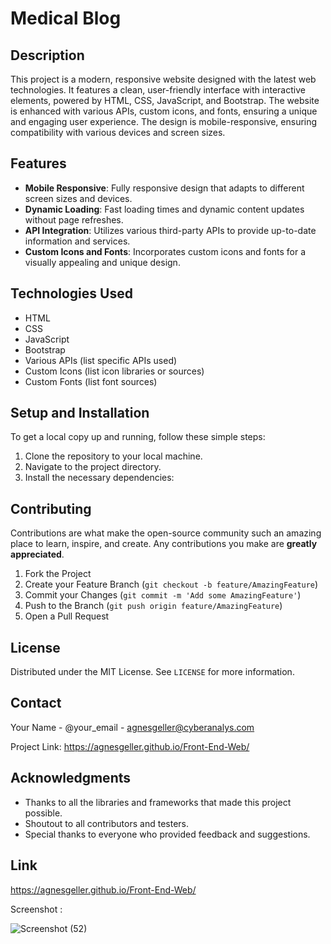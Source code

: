 # Medical Blog

## Description

This project is a modern, responsive website designed with the latest web technologies. It features a clean, user-friendly interface with interactive elements, powered by HTML, CSS, JavaScript, and Bootstrap. The website is enhanced with various APIs, custom icons, and fonts, ensuring a unique and engaging user experience. The design is mobile-responsive, ensuring compatibility with various devices and screen sizes.

## Features

- **Mobile Responsive**: Fully responsive design that adapts to different screen sizes and devices.
- **Dynamic Loading**: Fast loading times and dynamic content updates without page refreshes.
- **API Integration**: Utilizes various third-party APIs to provide up-to-date information and services.
- **Custom Icons and Fonts**: Incorporates custom icons and fonts for a visually appealing and unique design.

## Technologies Used

- HTML
- CSS
- JavaScript
- Bootstrap
- Various APIs (list specific APIs used)
- Custom Icons (list icon libraries or sources)
- Custom Fonts (list font sources)

## Setup and Installation

To get a local copy up and running, follow these simple steps:

1. Clone the repository to your local machine.
2. Navigate to the project directory.
3. Install the necessary dependencies:

## Contributing

Contributions are what make the open-source community such an amazing place to learn, inspire, and create. Any contributions you make are **greatly appreciated**.

1. Fork the Project
2. Create your Feature Branch (`git checkout -b feature/AmazingFeature`)
3. Commit your Changes (`git commit -m 'Add some AmazingFeature'`)
4. Push to the Branch (`git push origin feature/AmazingFeature`)
5. Open a Pull Request

## License

Distributed under the MIT License. See `LICENSE` for more information.

## Contact

Your Name - @your_email - agnesgeller@cyberanalys.com

Project Link: https://agnesgeller.github.io/Front-End-Web/

## Acknowledgments

- Thanks to all the libraries and frameworks that made this project possible.
- Shoutout to all contributors and testers.
- Special thanks to everyone who provided feedback and suggestions.





## Link

https://agnesgeller.github.io/Front-End-Web/

Screenshot :


![Screenshot (52)](https://github.com/AgnesGeller/Front-End-Web/assets/147996856/9b946d20-cb83-43ea-8791-7f6c9804f5e6)